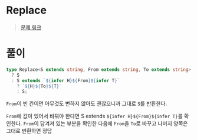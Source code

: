# Replace

> [문제 링크](https://github.com/type-challenges/type-challenges/blob/main/questions/00116-medium-replace/README.md)

# 풀이

```ts
type Replace<S extends string, From extends string, To extends string> = From extends ''
  ? S
  : S extends `${infer H}${From}${infer T}`
    ? `${H}${To}${T}`
    : S;
```

`From`이 빈 칸이면 아무것도 변하지 않아도 괜찮으니까 그대로 `S`를 반환한다.

`From`에 값이 있어서 바꿔야 한다면 S extends `${infer H}${From}${infer T}`를 확인한다.
`From`이 담겨져 있는 부분을 확인한 다음에 `From`을 `To`로 바꾸고 나머지 양쪽은 그대로 반환하면 정답
